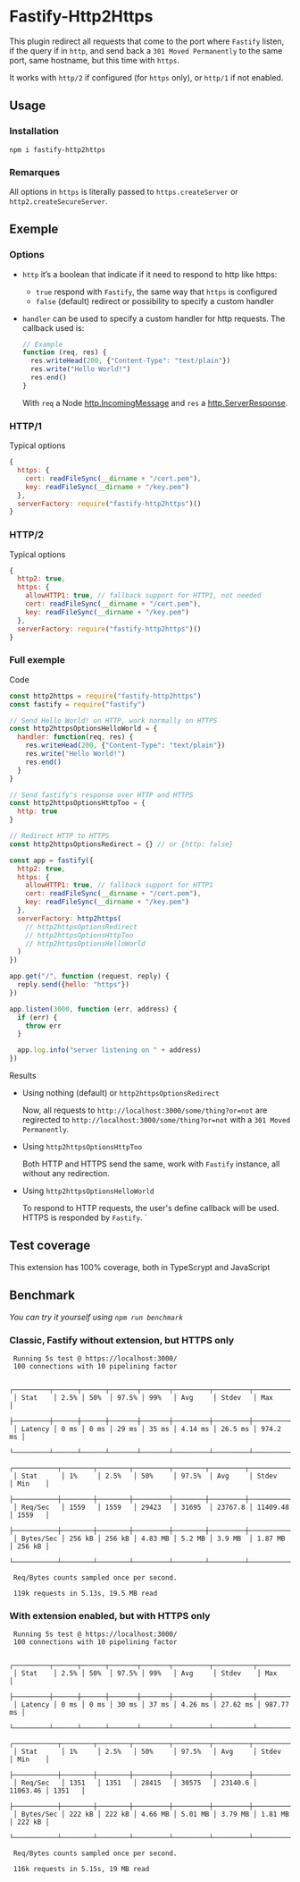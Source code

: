 # Fastify-Http2Https

This plugin redirect all requests that come to the port where `Fastify` listen, if the
query if in `http`, and send back a `301 Moved Permanently` to the same port,
same hostname, but this time with `https`.

It works with `http/2` if configured (for `https` only), or `http/1` if not enabled.

## Usage

### Installation

`npm i fastify-http2https`

### Remarques

All options in `https` is literally passed to `https.createServer` or
`http2.createSecureServer`.

## Exemple

### Options

* `http` it’s a boolean that indicate if it need to respond to http like https:

  - `true` respond with `Fastify`, the same way that `https` is configured
  - `false` (default) redirect or possibility to specify a custom handler

* `handler` can be used to specify a custom handler for http requests. The callback
  used is:
  ```javascript
  // Example
  function (req, res) {
    res.writeHead(200, {"Content-Type": "text/plain"})
    res.write("Hello World!")
    res.end()
  }
  ```
  With `req` a Node [http.IncomingMessage](https://nodejs.org/api/http.html#http_class_http_incomingmessage) and
  `res` a [http.ServerResponse](https://nodejs.org/api/http.html#http_class_http_serverresponse).

### HTTP/1

Typical options

```javascript
{
  https: {
    cert: readFileSync(__dirname + "/cert.pem"),
    key: readFileSync(__dirname + "/key.pem")
  },
  serverFactory: require("fastify-http2https")()
}
```

### HTTP/2

Typical options

```javascript
{
  http2: true,
  https: {
    allowHTTP1: true, // fallback support for HTTP1, not needed
    cert: readFileSync(__dirname + "/cert.pem"),
    key: readFileSync(__dirname + "/key.pem")
  },
  serverFactory: require("fastify-http2https")()
}
```

### Full exemple

Code

```javascript
const http2https = require("fastify-http2https")
const fastify = require("fastify")

// Send Hello World! on HTTP, work normally on HTTPS
const http2httpsOptionsHelloWorld = {
  handler: function(req, res) {
    res.writeHead(200, {"Content-Type": "text/plain"})
    res.write("Hello World!")
    res.end()
  }
}

// Send fastify's response over HTTP and HTTPS
const http2httpsOptionsHttpToo = {
  http: true
}

// Redirect HTTP to HTTPS
const http2httpsOptionsRedirect = {} // or {http: false}

const app = fastify({
  http2: true,
  https: {
    allowHTTP1: true, // fallback support for HTTP1
    cert: readFileSync(__dirname + "/cert.pem"),
    key: readFileSync(__dirname + "/key.pem")
  },
  serverFactory: http2https(
    // http2httpsOptionsRedirect
    // http2httpsOptionsHttpToo
    // http2httpsOptionsHelloWorld
  )
})

app.get("/", function (request, reply) {
  reply.send({hello: "https"})
})

app.listen(3000, function (err, address) {
  if (err) {
    throw err
  }

  app.log.info("server listening on " + address)
})
```

Results

* Using nothing (default) or `http2httpsOptionsRedirect`

  Now, all requests to `http://localhost:3000/some/thing?or=not`
  are regirected to `http://localhost:3000/some/thing?or=not`
  with a `301 Moved Permanently`.

* Using `http2httpsOptionsHttpToo`

  Both HTTP and HTTPS send the same, work with `Fastify` instance, all
  without any redirection.

* Using `http2httpsOptionsHelloWorld`

  To respond to HTTP requests, the user's define callback will be used.
  HTTPS is responded by `Fastify`.
`

## Test coverage

This extension has 100% coverage, both in TypeScrypt and JavaScript

## Benchmark

_You can try it yourself using `npm run benchmark`_

### Classic, Fastify without extension, but HTTPS only
```
 Running 5s test @ https://localhost:3000/
 100 connections with 10 pipelining factor

 ┌─────────┬──────┬──────┬───────┬───────┬─────────┬─────────┬──────────┐
 │ Stat    │ 2.5% │ 50%  │ 97.5% │ 99%   │ Avg     │ Stdev   │ Max      │
 ├─────────┼──────┼──────┼───────┼───────┼─────────┼─────────┼──────────┤
 │ Latency │ 0 ms │ 0 ms │ 29 ms │ 35 ms │ 4.14 ms │ 26.5 ms │ 974.2 ms │
 └─────────┴──────┴──────┴───────┴───────┴─────────┴─────────┴──────────┘
 ┌───────────┬────────┬────────┬─────────┬────────┬─────────┬──────────┬────────┐
 │ Stat      │ 1%     │ 2.5%   │ 50%     │ 97.5%  │ Avg     │ Stdev    │ Min    │
 ├───────────┼────────┼────────┼─────────┼────────┼─────────┼──────────┼────────┤
 │ Req/Sec   │ 1559   │ 1559   │ 29423   │ 31695  │ 23767.8 │ 11409.48 │ 1559   │
 ├───────────┼────────┼────────┼─────────┼────────┼─────────┼──────────┼────────┤
 │ Bytes/Sec │ 256 kB │ 256 kB │ 4.83 MB │ 5.2 MB │ 3.9 MB  │ 1.87 MB  │ 256 kB │
 └───────────┴────────┴────────┴─────────┴────────┴─────────┴──────────┴────────┘

 Req/Bytes counts sampled once per second.

 119k requests in 5.13s, 19.5 MB read
```
### With extension enabled, but with HTTPS only
```
 Running 5s test @ https://localhost:3000/
 100 connections with 10 pipelining factor

 ┌─────────┬──────┬──────┬───────┬───────┬─────────┬──────────┬───────────┐
 │ Stat    │ 2.5% │ 50%  │ 97.5% │ 99%   │ Avg     │ Stdev    │ Max       │
 ├─────────┼──────┼──────┼───────┼───────┼─────────┼──────────┼───────────┤
 │ Latency │ 0 ms │ 0 ms │ 30 ms │ 37 ms │ 4.26 ms │ 27.62 ms │ 987.77 ms │
 └─────────┴──────┴──────┴───────┴───────┴─────────┴──────────┴───────────┘
 ┌───────────┬────────┬────────┬─────────┬─────────┬─────────┬──────────┬────────┐
 │ Stat      │ 1%     │ 2.5%   │ 50%     │ 97.5%   │ Avg     │ Stdev    │ Min    │
 ├───────────┼────────┼────────┼─────────┼─────────┼─────────┼──────────┼────────┤
 │ Req/Sec   │ 1351   │ 1351   │ 28415   │ 30575   │ 23140.6 │ 11063.46 │ 1351   │
 ├───────────┼────────┼────────┼─────────┼─────────┼─────────┼──────────┼────────┤
 │ Bytes/Sec │ 222 kB │ 222 kB │ 4.66 MB │ 5.01 MB │ 3.79 MB │ 1.81 MB  │ 222 kB │
 └───────────┴────────┴────────┴─────────┴─────────┴─────────┴──────────┴────────┘

 Req/Bytes counts sampled once per second.

 116k requests in 5.15s, 19 MB read
```
